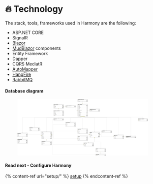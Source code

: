 # 🔥 Technology

The stack, tools, frameworks used in Harmony are the following:

* ASP.NET CORE
* SignalR
* [Blazor](https://dotnet.microsoft.com/en-us/apps/aspnet/web-apps/blazor)
* [MudBlazor](https://mudblazor.com/) components
* Entity Framework
* Dapper
* CQRS MediatR
* [AutoMapper](https://automapper.org/)
* [HangFire](https://www.hangfire.io/)
* [RabbitMQ](https://rabbitmq.com/)

#### Database diagram

<figure><img src="../.gitbook/assets/database-diagram.png" alt=""><figcaption></figcaption></figure>

#### Read next - Configure Harmony

{% content-ref url="setup/" %}
[setup](setup/)
{% endcontent-ref %}
